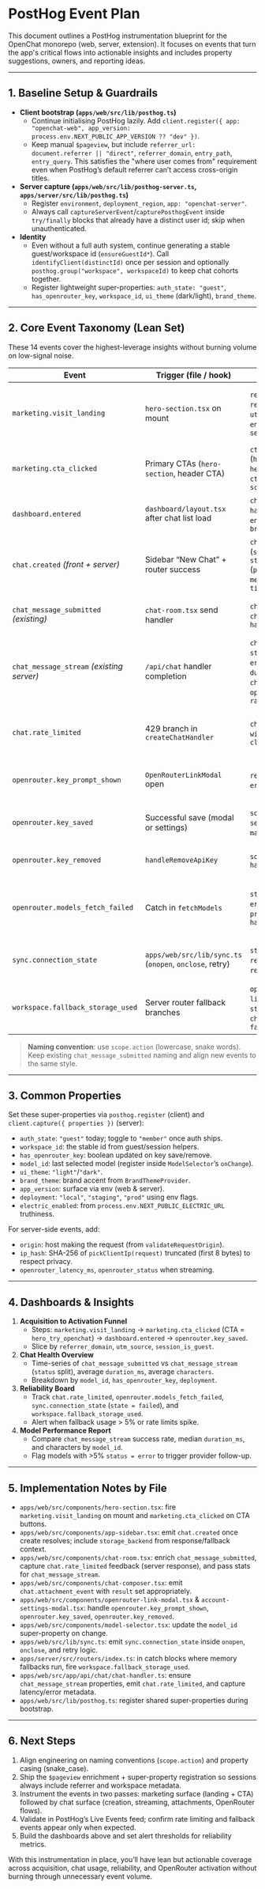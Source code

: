 # PostHog Event Plan

This document outlines a PostHog instrumentation blueprint for the OpenChat monorepo (web, server, extension). It focuses on events that turn the app's critical flows into actionable insights and includes property suggestions, owners, and reporting ideas.

---

## 1. Baseline Setup & Guardrails

- **Client bootstrap (`apps/web/src/lib/posthog.ts`)**
	- Continue initialising PostHog lazily. Add `client.register({ app: "openchat-web", app_version: process.env.NEXT_PUBLIC_APP_VERSION ?? "dev" })`.
	- Keep manual `$pageview`, but include `referrer_url: document.referrer || "direct"`, `referrer_domain`, `entry_path`, `entry_query`. This satisfies the "where user comes from" requirement even when PostHog’s default referrer can’t access cross-origin titles.
- **Server capture (`apps/web/src/lib/posthog-server.ts`, `apps/server/src/lib/posthog.ts`)**
	- Register `environment`, `deployment_region`, `app: "openchat-server"`.
	- Always call `captureServerEvent`/`capturePosthogEvent` inside `try/finally` blocks that already have a distinct user id; skip when unauthenticated.
- **Identity**
	- Even without a full auth system, continue generating a stable guest/workspace id (`ensureGuestId*`). Call `identifyClient(distinctId)` once per session and optionally `posthog.group("workspace", workspaceId)` to keep chat cohorts together.
	- Register lightweight super-properties: `auth_state: "guest"`, `has_openrouter_key`, `workspace_id`, `ui_theme` (dark/light), `brand_theme`.

---

## 2. Core Event Taxonomy (Lean Set)

These 14 events cover the highest-leverage insights without burning volume on low-signal noise.

| Event | Trigger (file / hook) | Key properties | Value |
| --- | --- | --- | --- |
| `marketing.visit_landing` | `hero-section.tsx` on mount | `referrer_url`, `referrer_domain`, `utm_source`, `entry_path`, `session_is_guest` | Measures acquisition mix and landing conversion without relying on auth. |
| `marketing.cta_clicked` | Primary CTAs (`hero-section`, header CTA) | `cta_id` (`hero_try_openchat`, `hero_request_demo`), `cta_copy`, `section`, `screen_width_bucket` | Shows which CTAs turn visitors into users. |
| `dashboard.entered` | `dashboard/layout.tsx` after chat list load | `chat_total`, `has_api_key`, `entry_path`, `brand_theme` | Baseline active sessions and personalization adoption. |
| `chat.created` *(front + server)* | Sidebar “New Chat” + router success | `chat_id`, `source` (`sidebar_button`), `storage_backend` (`postgres`, `memory_fallback`), `title_length` | Tracks creation intent and fallback usage. |
| `chat_message_submitted` *(existing)* | `chat-room.tsx` send handler | `chat_id`, `model_id`, `characters`, `has_api_key` | Core usage + cost proxy by model and content length. |
| `chat_message_stream` *(existing server)* | `/api/chat` handler completion | `chat_id`, `model_id`, `status` (`completed`, `error`, `aborted`), `duration_ms`, `characters`, `openrouter_status`, `rate_limit_bucket` | Single source of truth for streaming health. |
| `chat.rate_limited` | 429 branch in `createChatHandler` | `chat_id`, `limit`, `window_ms`, `client_ip_hash_trunc` | Detect traffic spikes or abuse without extra server logs. |
| `openrouter.key_prompt_shown` | `OpenRouterLinkModal` open | `reason` (`missing`, `error`), `has_api_key` | Measures API-key onboarding friction. |
| `openrouter.key_saved` | Successful save (modal or settings) | `source` (`modal`, `settings`), `masked_tail`, `scope` | Activation milestone toward usable chats. |
| `openrouter.key_removed` | `handleRemoveApiKey` | `source`, `had_models_cached` | Detects churn risk for paid usage. |
| `openrouter.models_fetch_failed` | Catch in `fetchModels` | `status`, `error_message`, `provider_host`, `has_api_key` | Alerts when model catalogue fails—critical reliability signal. |
| `sync.connection_state` | `apps/web/src/lib/sync.ts` (`onopen`, `onclose`, retry) | `state` (`connected`, `retry`, `failed`), `retry_count`, `tab_id` | Observability for live sync without extra logs. |
| `workspace.fallback_storage_used` | Server router fallback branches | `operation` (`create`, `list`, `send`, `streamUpsert`), `chat_id`, `fallback_size` | Immediate warning when DB connectivity regresses. |

> **Naming convention**: use `scope.action` (lowercase, snake words). Keep existing `chat_message_submitted` naming and align new events to the same style.

---

## 3. Common Properties

Set these super-properties via `posthog.register` (client) and `client.capture({ properties })` (server):

- `auth_state`: `"guest"` today; toggle to `"member"` once auth ships.
- `workspace_id`: the stable id from guest/session helpers.
- `has_openrouter_key`: boolean updated on key save/remove.
- `model_id`: last selected model (register inside `ModelSelector`’s `onChange`).
- `ui_theme`: `"light"`/`"dark"`.
- `brand_theme`: brand accent from `BrandThemeProvider`.
- `app_version`: surface via env (web & server).
- `deployment`: `"local"`, `"staging"`, `"prod"` using env flags.
- `electric_enabled`: from `process.env.NEXT_PUBLIC_ELECTRIC_URL` truthiness.

For server-side events, add:

- `origin`: host making the request (from `validateRequestOrigin`).
- `ip_hash`: SHA-256 of `pickClientIp(request)` truncated (first 8 bytes) to respect privacy.
- `openrouter_latency_ms`, `openrouter_status` when streaming.

---

## 4. Dashboards & Insights

1. **Acquisition to Activation Funnel**
	- Steps: `marketing.visit_landing` → `marketing.cta_clicked` (CTA = `hero_try_openchat`) → `dashboard.entered` → `openrouter.key_saved`.
	- Slice by `referrer_domain`, `utm_source`, `session_is_guest`.
2. **Chat Health Overview**
	- Time-series of `chat_message_submitted` vs `chat_message_stream` (`status` split), average `duration_ms`, average `characters`.
	- Breakdown by `model_id`, `has_openrouter_key`, `deployment`.
3. **Reliability Board**
	- Track `chat.rate_limited`, `openrouter.models_fetch_failed`, `sync.connection_state` (`state = failed`), and `workspace.fallback_storage_used`.
	- Alert when fallback usage > 5% or rate limits spike.
5. **Model Performance Report**
	- Compare `chat_message_stream` success rate, median `duration_ms`, and characters by `model_id`.
	- Flag models with >5% `status = error` to trigger provider follow-up.

---

## 5. Implementation Notes by File

- `apps/web/src/components/hero-section.tsx`: fire `marketing.visit_landing` on mount and `marketing.cta_clicked` on CTA buttons.
- `apps/web/src/components/app-sidebar.tsx`: emit `chat.created` once create resolves; include `storage_backend` from response/fallback context.
- `apps/web/src/components/chat-room.tsx`: enrich `chat_message_submitted`, capture `chat.rate_limited` feedback (server response), and pass stats for `chat_message_stream`.
- `apps/web/src/components/chat-composer.tsx`: emit `chat.attachment_event` with `result` set appropriately.
- `apps/web/src/components/openrouter-link-modal.tsx` & `account-settings-modal.tsx`: handle `openrouter.key_prompt_shown`, `openrouter.key_saved`, `openrouter.key_removed`.
- `apps/web/src/components/model-selector.tsx`: update the `model_id` super-property on change.
- `apps/web/src/lib/sync.ts`: emit `sync.connection_state` inside `onopen`, `onclose`, and retry logic.
- `apps/server/src/routers/index.ts`: in catch blocks where memory fallbacks run, fire `workspace.fallback_storage_used`.
- `apps/web/src/app/api/chat/chat-handler.ts`: ensure `chat_message_stream` properties, emit `chat.rate_limited`, and capture latency/error metadata.
- `apps/web/src/lib/posthog.ts`: register shared super-properties during bootstrap.

---

## 6. Next Steps

1. Align engineering on naming conventions (`scope.action`) and property casing (snake_case).
2. Ship the `$pageview` enrichment + super-property registration so sessions always include referrer and workspace metadata.
3. Instrument the events in two passes: marketing surface (landing + CTA) followed by chat surface (creation, streaming, attachments, OpenRouter flows).
4. Validate in PostHog’s Live Events feed; confirm rate limiting and fallback events appear only when expected.
5. Build the dashboards above and set alert thresholds for reliability metrics.

With this instrumentation in place, you’ll have lean but actionable coverage across acquisition, chat usage, reliability, and OpenRouter activation without burning through unnecessary event volume.
